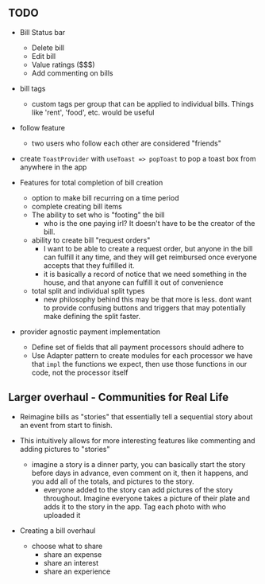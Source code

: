## TODO

- Bill Status bar
  - Delete bill
  - Edit bill
  - Value ratings ($$$)
  - Add commenting on bills

- bill tags
  - custom tags per group that can be applied to individual bills. Things like 'rent', 'food', etc. would be useful

- follow feature
  - two users who follow each other are considered "friends"

- create `ToastProvider` with `useToast => popToast` to pop a toast box from anywhere in the app

- Features for total completion of bill creation
  - option to make bill recurring on a time period
  - complete creating bill items
  - The ability to set who is "footing" the bill
    - who is the one paying irl? It doesn't have to be the creator of the bill.
  - ability to create bill "request orders"
    - I want to be able to create a request order, but anyone in the bill can fulfill it any time, and they will get reimbursed once everyone accepts that they fulfilled it.
    - it is basically a record of notice that we need something in the house, and that anyone can fulfill it out of convenience
  - total split and individual split types
    - new philosophy behind this may be that more is less. dont want to provide confusing buttons and triggers that may potentially make defining the split faster.

- provider agnostic payment implementation
  - Define set of fields that all payment processors should adhere to
  - Use Adapter pattern to create modules for each processor we have that `impl` the functions we expect, then use those functions in our code, not the processor itself
## Larger overhaul - Communities for Real Life
- Reimagine bills as "stories" that essentially tell a sequential story about an event from start to finish.
- This intuitively allows for more interesting features like commenting and adding pictures to "stories"
  - imagine a story is a dinner party, you can basically start the story before days in advance, even comment on it, then it happens, and you add all of the totals, and pictures to the story.
    - everyone added to the story can add pictures of the story throughout. Imagine everyone takes a picture of their plate and adds it to the story in the app. Tag each photo with who uploaded it

- Creating a bill overhaul
  - choose what to share
    - share an expense
    - share an interest
    - share an experience
